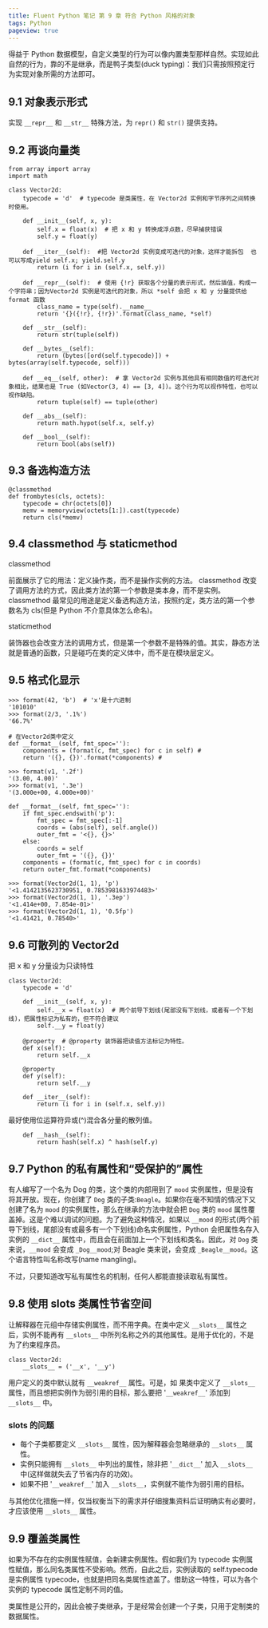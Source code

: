```yaml
---
title: Fluent Python 笔记 第 9 章 符合 Python 风格的对象
tags: Python
pageview: true
---
```


得益于 Python 数据模型，自定义类型的行为可以像内置类型那样自然。实现如此自然的行为，靠的不是继承，而是鸭子类型(duck typing)：我们只需按照预定行为实现对象所需的方法即可。


## 9.1 对象表示形式
实现 `__repr__` 和 `__str__` 特殊方法，为 `repr()` 和 `str()` 提供支持。

## 9.2 再谈向量类
```
from array import array
import math

class Vector2d:
    typecode = 'd'  # typecode 是类属性，在 Vector2d 实例和字节序列之间转换时使用。

    def __init__(self, x, y):
        self.x = float(x)  # 把 x 和 y 转换成浮点数，尽早捕获错误
        self.y = float(y)

    def __iter__(self):  #把 Vector2d 实例变成可迭代的对象，这样才能拆包  也可以写成yield self.x; yield.self.y
        return (i for i in (self.x, self.y))

    def __repr__(self):  # 使用 {!r} 获取各个分量的表示形式，然后插值，构成一个字符串；因为Vector2d 实例是可迭代的对象，所以 *self 会把 x 和 y 分量提供给 format 函数
        class_name = type(self).__name__
        return '{}({!r}, {!r})'.format(class_name, *self)

    def __str__(self):
        return str(tuple(self))

    def __bytes__(self):
        return (bytes([ord(self.typecode)]) + bytes(array(self.typecode, self)))

    def __eq__(self, other):  # 拿 Vector2d 实例与其他具有相同数值的可迭代对象相比，结果也是 True (如Vector(3, 4) == [3, 4])。这个行为可以视作特性，也可以视作缺陷。
        return tuple(self) == tuple(other)

    def __abs__(self):
        return math.hypot(self.x, self.y)

    def __bool__(self):
        return bool(abs(self))
```

## 9.3 备选构造方法
```
@classmethod
def frombytes(cls, octets):
    typecode = chr(octets[0])
    memv = memoryview(octets[1:]).cast(typecode)
    return cls(*memv)
```

## 9.4 classmethod 与 staticmethod
classmethod

前面展示了它的用法：定义操作类，而不是操作实例的方法。 classmethod 改变了调用方法的方式，因此类方法的第一个参数是类本身，而不是实例。 classmethod 最常见的用途是定义备选构造方法，按照约定，类方法的第一个参数名为 cls(但是 Python 不介意具体怎么命名)。

staticmethod

装饰器也会改变方法的调用方式，但是第一个参数不是特殊的值。其实，静态方法就是普通的函数，只是碰巧在类的定义体中，而不是在模块层定义。

## 9.5 格式化显示


```
>>> format(42, 'b')  # 'x'是十六进制
'101010'
>>> format(2/3, '.1%')
'66.7%'
```

```
# 在Vector2d类中定义
def __format__(self, fmt_spec=''):
    components = (format(c, fmt_spec) for c in self) #
    return '({}, {})'.format(*components) #

>>> format(v1, '.2f')
'(3.00, 4.00)'
>>> format(v1, '.3e')
'(3.000e+00, 4.000e+00)'
```
```
def __format__(self, fmt_spec=''): 
    if fmt_spec.endswith('p'):
        fmt_spec = fmt_spec[:-1]
        coords = (abs(self), self.angle())
        outer_fmt = '<{}, {}>'
    else:
        coords = self
        outer_fmt = '({}, {})'
    components = (format(c, fmt_spec) for c in coords)
    return outer_fmt.format(*components)

>>> format(Vector2d(1, 1), 'p')
'<1.4142135623730951, 0.7853981633974483>'
>>> format(Vector2d(1, 1), '.3ep')
'<1.414e+00, 7.854e-01>'
>>> format(Vector2d(1, 1), '0.5fp')
'<1.41421, 0.78540>'
```

## 9.6 可散列的 Vector2d
把 x 和 y 分量设为只读特性

```
class Vector2d:
    typecode = 'd'

    def __init__(self, x, y):
        self.__x = float(x)  # 两个前导下划线(尾部没有下划线，或者有一个下划线)，把属性标记为私有的，但不符合建议
        self.__y = float(y)

    @property  # @property 装饰器把读值方法标记为特性。
    def x(self):
        return self.__x

    @property
    def y(self):
        return self.__y

    def __iter__(self):
        return (i for i in (self.x, self.y))
```
最好使用位运算符异或(^)混合各分量的散列值。
```
    def __hash__(self):
        return hash(self.x) ^ hash(self.y)
```

## 9.7 Python 的私有属性和“受保护的”属性

有人编写了一个名为 Dog 的类，这个类的内部用到了 `mood` 实例属性，但是没有 将其开放。现在，你创建了 `Dog` 类的子类:`Beagle`。如果你在毫不知情的情况下又创建了名为 `mood` 的实例属性，那么在继承的方法中就会把 `Dog` 类的 `mood` 属性覆盖掉。这是个难以调试的问题。为了避免这种情况，如果以 `__mood` 的形式(两个前导下划线，尾部没有或最多有一个下划线)命名实例属性，Python 会把属性名存入实例的 `__dict__` 属性中，而且会在前面加上一个下划线和类名。因此，对 `Dog` 类来说，`__mood` 会变成 `_Dog__mood`;对 Beagle 类来说，会变成 `_Beagle__mood`。这个语言特性叫名称改写(name mangling)。

不过，只要知道改写私有属性名的机制，任何人都能直接读取私有属性。

## 9.8 使用 __slots__ 类属性节省空间

让解释器在元组中存储实例属性，而不用字典。在类中定义 `__slots__` 属性之后，实例不能再有 `__slots__` 中所列名称之外的其他属性。是用于优化的，不是为了约束程序员。
```
class Vector2d:
    __slots__ = ('__x', '__y')
```
用户定义的类中默认就有 `__weakref__` 属性。可是，如 果类中定义了 `__slots__` 属性，而且想把实例作为弱引用的目标，那么要把 '`__weakref__`'
添加到 `__slots__` 中。

### __slots__ 的问题
- 每个子类都要定义 `__slots__` 属性，因为解释器会忽略继承的 `__slots__` 属性。
- 实例只能拥有 `__slots__` 中列出的属性，除非把 '`__dict__`' 加入 `__slots__` 中(这样做就失去了节省内存的功效)。
- 如果不把 '`__weakref__`' 加入 `__slots__`，实例就不能作为弱引用的目标。

与其他优化措施一样，仅当权衡当下的需求并仔细搜集资料后证明确实有必要时，才应该使用 `__slots__` 属性。

## 9.9 覆盖类属性
如果为不存在的实例属性赋值，会新建实例属性。假如我们为 typecode 实例属性赋值，那么同名类属性不受影响。然而，自此之后，实例读取的 self.typecode 是实例属性 typecode，也就是把同名类属性遮盖了。借助这一特性，可以为各个实例的 typecode 属性定制不同的值。

类属性是公开的，因此会被子类继承，于是经常会创建一个子类，只用于定制类的数据属性。
